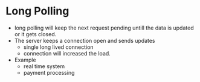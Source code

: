 # Long Polling
  - long polling will keep the next request pending untill the data is updated or it gets closed. 
  - The server keeps a connection open and sends updates
    - single long lived connection
    - connection will increased the load.
  - Example
      - real time system
      - payment processing